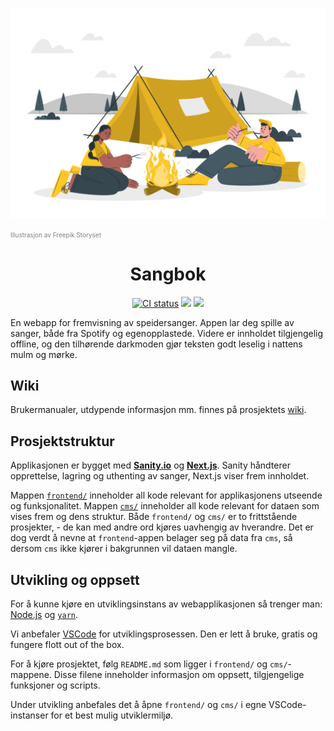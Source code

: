 <p align="center"><img src="assets/Camping-cuate.svg" alt="Sangbok Logo"  /></p>
<p align=""><a href="https://storyset.com/people" style="color: gray; font-size: 10px;text-decoration: none">Illustrasjon av Freepik Storyset</a></p>
<h1 align="center">
   Sangbok
</h1>

<p align="center">
   <a href="https://github.com/1-fredrikstad/sangbok/actions/workflows/ci.yml">
   <img src="https://github.com/1-fredrikstad/sangbok/actions/workflows/ci.yml/badge.svg" alt="CI status"/></a>
   <a href="https://github.com/1-fredrikstad/sangbok/blob/main/LICENSE" alt="LICENSE">
   <img src="https://img.shields.io/github/license/1-fredrikstad/sangbok" /></a>
   <a href="https://github.com/1-fredrikstad/sangbok/issues" alt="Issues">
   <img src="https://img.shields.io/github/issues/1-fredrikstad/sangbok" /></a>
</p>

En webapp for fremvisning av speidersanger. Appen lar deg spille av sanger, både fra Spotify og egenopplastede. Videre er innholdet tilgjengelig offline, og den tilhørende darkmoden gjør teksten godt leselig i nattens mulm og mørke.

## Wiki

Brukermanualer, utdypende informasjon mm. finnes på prosjektets [wiki](https://github.com/1-fredrikstad/sangbok/wiki).

## Prosjektstruktur

Applikasjonen er bygget med [**Sanity.io**](https://www.sanity.io/) og [**Next.js**](https://nextjs.org/). Sanity håndterer opprettelse, lagring og uthenting av sanger, Next.js viser frem innholdet.

Mappen [`frontend/`](https://github.com/1-fredrikstad/sangbok/tree/main/frontend) inneholder all kode relevant for applikasjonens utseende og funksjonalitet. Mappen [`cms/`](https://github.com/1-fredrikstad/sangbok/tree/main/cms) inneholder all kode relevant for dataen som vises frem og dens struktur. Både `frontend/` og `cms/` er to frittstående prosjekter, - de kan med andre ord kjøres uavhengig av hverandre. Det er dog verdt å nevne at `frontend`-appen belager seg på data fra `cms`, så dersom `cms` ikke kjører i bakgrunnen vil dataen mangle.

## Utvikling og oppsett

For å kunne kjøre en utviklingsinstans av webapplikasjonen så trenger man: [Node.js](https://nodejs.org/en/download/) og [`yarn`](https://classic.yarnpkg.com/en/docs/install).

Vi anbefaler [VSCode](https://code.visualstudio.com/) for utviklingsprosessen. Den er lett å bruke, gratis og fungere flott out of the box.

For å kjøre prosjektet, følg `README.md` som ligger i `frontend/` og `cms/`-mappene. Disse filene inneholder informasjon om oppsett, tilgjengelige funksjoner og scripts.

Under utvikling anbefales det å åpne `frontend/` og `cms/` i egne VSCode-instanser for et best mulig utviklermiljø.
